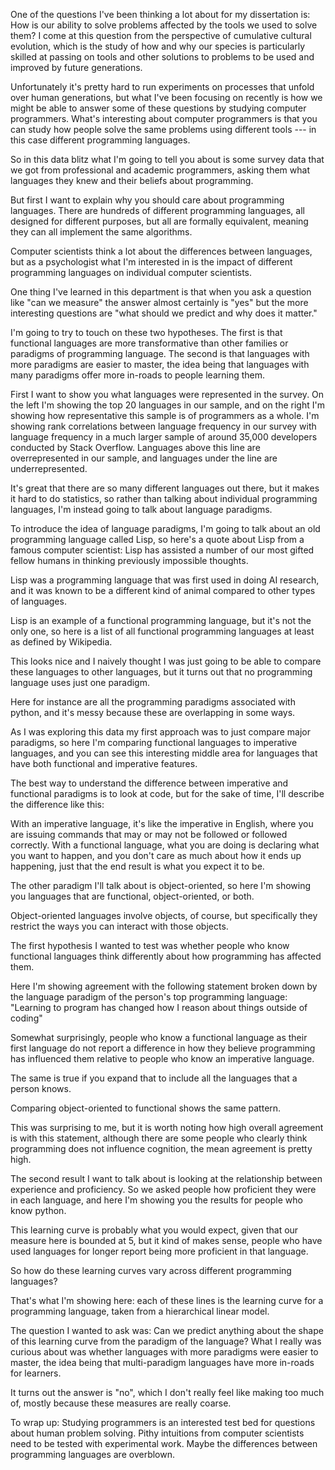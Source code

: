 One of the questions I've been thinking a lot about for my dissertation is:
How is our ability to solve problems affected by the tools we used to solve them?
I come at this question from the perspective of cumulative cultural evolution, which is the study of how and why our species is particularly skilled at passing on tools and other solutions to problems to be used and improved by future generations.

Unfortunately it's pretty hard to run experiments on processes that unfold over human generations, but what I've been focusing on recently is how we might be able to answer some of these questions by studying computer programmers. What's interesting about computer programmers is that you can study how people solve the same problems using different tools --- in this case different programming languages.

So in this data blitz what I'm going to tell you about is some survey data that we got from professional and academic programmers, asking them what languages they knew and their beliefs about programming.

But first I want to explain why you should care about programming languages.
There are hundreds of different programming languages, all designed for different purposes, but all are formally equivalent, meaning they can all implement the same algorithms.

Computer scientists think a lot about the differences between languages,
but as a psychologist what I'm interested in is the impact of different programming languages on individual computer scientists.

One thing I've learned in this department is that when you ask a question like "can we measure" the answer almost certainly is "yes" but the more interesting questions are "what should we predict and why does it matter."

I'm going to try to touch on these two hypotheses. The first is that functional languages are more transformative than other families or paradigms of programming language. The second is that languages with more paradigms are easier to master, the idea being that languages with many paradigms offer more in-roads to people learning them.

First I want to show you what languages were represented in the survey.
On the left I'm showing the top 20 languages in our sample,
and on the right I'm showing how representative this sample is of
programmers as a whole. I'm showing rank correlations between
language frequency in our survey with language frequency in a much
larger sample of around 35,000 developers conducted by Stack Overflow.
Languages above this line are overrepresented in our sample, and languages
under the line are underrepresented.

It's great that there are so many different languages out there, but
it makes it hard to do statistics, so rather than talking about individual
programming languages, I'm instead going to talk about language paradigms.

To introduce the idea of language paradigms, I'm going to talk about
an old programming language called Lisp, so here's a quote about Lisp
from a famous computer scientist:
Lisp has assisted a number of our most gifted fellow humans in thinking previously impossible thoughts.

Lisp was a programming language that was first used in doing AI research,
and it was known to be a different kind of animal compared to other types
of languages.

Lisp is an example of a functional programming language, but it's not the
only one, so here is a list of all functional programming languages at
least as defined by Wikipedia.

This looks nice and I naively thought I was just going to be able to compare these languages to other languages, but it turns out that no programming
language uses just one paradigm.

Here for instance are all the programming paradigms associated with python,
and it's messy because these are overlapping in some ways.

As I was exploring this data my first approach was to just compare major
paradigms, so here I'm comparing functional languages to imperative languages,
and you can see this interesting middle area for languages that have
both functional and imperative features.

The best way to understand the difference between imperative and functional
paradigms is to look at code, but for the sake of time, I'll describe the difference like this:

With an imperative language, it's like the imperative in English, where you are issuing commands that may or may not be followed or followed correctly.
With a functional language, what you are doing is declaring what you want
to happen, and you don't care as much about how it ends up happening, just
that the end result is what you expect it to be.

The other paradigm I'll talk about is object-oriented, so here I'm showing you languages that are functional, object-oriented, or both.

Object-oriented languages involve objects, of course, but specifically they
restrict the ways you can interact with those objects.

The first hypothesis I wanted to test was whether people who know functional languages think differently about how programming has affected them.

Here I'm showing agreement with the following statement broken down by the language paradigm of the person's top programming language:
"Learning to program has changed how I reason about things outside of coding"

Somewhat surprisingly, people who know a functional language as their first language do not report a difference in how they believe programming has influenced them relative to people who know an imperative language.

The same is true if you expand that to include all the languages that a person knows.

Comparing object-oriented to functional shows the same pattern.

This was surprising to me, but it is worth noting how high overall agreement is with this statement, although there are some people who clearly think programming does not influence cognition, the mean agreement is pretty high.

The second result I want to talk about is looking at the relationship between experience and proficiency. So we asked people how proficient they were in each language, and here I'm showing you the results for people who know python.

This learning curve is probably what you would expect, given that our measure here is bounded at 5, but it kind of makes sense, people who have used languages for longer report being more proficient in that language.

So how do these learning curves vary across different programming languages?

That's what I'm showing here: each of these lines is the learning curve for a programming language, taken from a hierarchical linear model.

The question I wanted to ask was: Can we predict anything about the shape of this learning curve from the paradigm of the language? What I really was curious about was whether languages with more paradigms were easier to master,
the idea being that multi-paradigm languages have more in-roads for learners.

It turns out the answer is "no", which I don't really feel like making too
much of, mostly because these measures are really coarse.

To wrap up:
Studying programmers is an interested test bed for questions about human problem solving.
Pithy intuitions from computer scientists need to be tested with experimental work.
Maybe the differences between programming languages are overblown.

